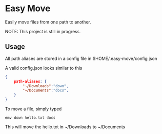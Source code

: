 # Easy Move

Easily move files from one path to another.

NOTE: This project is still in progress.

## Usage

All path aliases are stored in a config file in $HOME/.easy-move/config.json

A valid config.json looks similar to this

```json
{
    path-aliases: {
        "~/Downloads":"down",
        "~/Documents":"docs",
    }
}
```

To move a file, simply typed

```code
emv down hello.txt docs
```

This will move the hello.txt in ~/Downloads to ~/Documents
